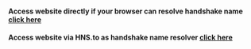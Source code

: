 #### Access website directly if your browser can resolve handshake name [click here](https://itaku/)

####  Access website via HNS.to as handshake name resolver [click here](https://hns.to/itaku/)
